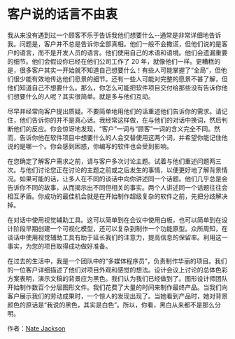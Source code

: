 # 客户说的话言不由衷

我从来没有遇到过一个顾客不乐于告诉我他们想要什么--通常是非常详细地告诉我。问题是，客户并不总是告诉你全部真相。他们一般不会撒谎，但他们说的是客户的语言，而不是开发人员的语言。他们使用自己的术语和语境。他们会遗漏重要的细节。他们会假设你已经在他们公司工作了 20 年，就像他们一样。更糟糕的是，很多客户其实一开始就不知道自己想要什么！有些人可能掌握了“全局”，但他们很少能有效地传达他们愿景的细节。还有一些人可能对完整的愿景不甚了解，但他们知道自己不想要什么。那么，你怎么可能把软件项目交付给那些没有告诉你他们想要什么的人呢？其实很简单。就是多与他们互动。

尽早并经常向客户提出质疑。不要简单地用他们的话重述他们告诉你的需求。请记住，他们告诉你的并不是真心话。我经常这样做，在与他们的对话中换词，然后判断他们的反应。你会惊讶地发现，“客户”一词与“顾客”一词的含义完全不同。然而，告诉你他在软件项目中想要什么的人会交替使用这两个词，并希望你能记住他说的是哪一个。你会感到困惑，你编写的软件也会受到影响。

在您确定了解客户需求之前，请与客户多次讨论主题。试着与他们重述问题两三次。与他们讨论您正在讨论的主题之前或之后发生的事情，以便更好地了解背景情况。如果可能的话，让多人在不同的谈话中向你讲述同一个话题。他们几乎总是会告诉你不同的故事，从而揭示出不同但相关的事实。两个人讲述同一个话题往往会相互矛盾。你成功的最佳机会就是在开始制作超级复杂的软件之前，先把分歧解决掉。

在对话中使用视觉辅助工具。这可以简单到在会议中使用白板，也可以简单到在设计阶段早期创建一个可视化模型，还可以复杂到制作一个功能原型。众所周知，在谈话中使用视觉辅助工具有助于延长我们的注意力，提高信息的保留率。利用这一事实，为您的项目取得成功做好准备。

在过去的生活中，我是一个团队中的“多媒体程序员”，负责制作华丽的项目。我们的一位客户详细描述了他们对项目外观和感觉的想法。设计会议上讨论的总体色彩方案表明，演示文稿的背景应为黑色。我们认为我们已经做到了。图形设计师团队开始制作数百个分层图形文件。我们花费了大量的时间来制作最终产品。当我们向客户展示我们的劳动成果时，一个惊人的发现出现了。当她看到产品时，她对背景颜色的原话是“我说的黑色，其实是白色”。所以，你看，黑白从来都不是那么分明。

作者：[Nate Jackson](http://programmer.97things.oreilly.com/wiki/index.php/Icnatejackson)